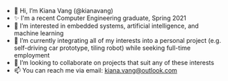 - 👋 Hi, I’m Kiana Vang (@kianavang)
- ✨ I'm a recent Computer Engineering graduate, Spring 2021
- 👀 I’m interested in embedded systems, artificial intelligence, and machine learning
- 🌱 I’m currently integrating all of my interests into a personal project (e.g. self-driving car prototype, tiling robot) while seeking full-time employment
- 💞️ I’m looking to collaborate on projects that suit any of these interests
- 📫 You can reach me via email: kiana.vang@outlook.com

<!---
kianavang/kianavang is a ✨ special ✨ repository because its `README.md` (this file) appears on your GitHub profile.
You can click the Preview link to take a look at your changes.
--->
